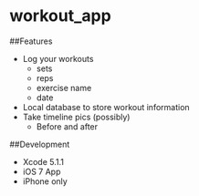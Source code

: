 workout_app
===========

##Features
- Log your workouts
    - sets
    - reps
    - exercise name
    - date 
- Local database to store workout information
- Take timeline pics (possibly)
    - Before and after 

##Development
- Xcode 5.1.1
- iOS 7 App 
- iPhone only
